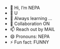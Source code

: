 - 👋 Hi, I’m NEPA
- 👀 U
- 🌱 Always learning ...
- 💞️ Collaboration ON
- 📫 Reach out by MAIL
- 😄 Pronouns: NEPA
- ⚡ Fun fact: FUNNY

<!---
NEPA369/NEPA369 is a ✨ special ✨ repository because its `README.md` (this file) appears on your GitHub profile.
You can click the Preview link to take a look at your changes.
--->
